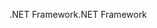 <span data-ttu-id="04389-101">.NET Framework</span><span class="sxs-lookup"><span data-stu-id="04389-101">.NET Framework</span></span>